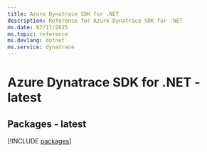 ```yaml
---
title: Azure Dynatrace SDK for .NET
description: Reference for Azure Dynatrace SDK for .NET
ms.date: 07/17/2025
ms.topic: reference
ms.devlang: dotnet
ms.service: dynatrace
---
```

# Azure Dynatrace SDK for .NET - latest
## Packages - latest
[!INCLUDE [packages](dynatrace-index.md)]